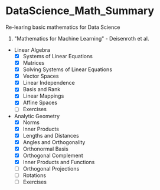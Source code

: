 # DataScience_Math_Summary
Re-learing basic mathematics for Data Science

1) "Mathematics for Machine Learning" - Deisenroth et al.
  - Linear Algebra
    - [X] Systems of Linear Equations
    - [X] Matrices
    - [X] Solving Systems of Linear Equations
    - [X] Vector Spaces
    - [X] Linear Independence
    - [X] Basis and Rank
    - [X] Linear Mappings
    - [X] Affine Spaces
    - [ ] Exercises
  - Analytic Geometry
    - [X] Norms
    - [X] Inner Products
    - [X] Lengths and Distances
    - [X] Angles and Orthogonality
    - [X] Orthonormal Basis
    - [X] Orthogonal Complement
    - [X] Inner Products and Functions
    - [ ] Orthogonal Projections
    - [ ] Rotations
    - [ ] Exercises
